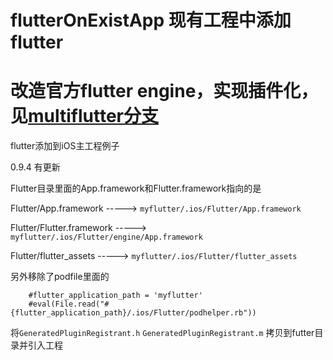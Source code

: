 # flutterOnExistApp 现有工程中添加flutter

# 改造官方flutter engine，实现插件化，见[multiflutter分支](https://github.com/Natoto/flutterOnExistApp/tree/multiflutter) 

flutter添加到iOS主工程例子

0.9.4 有更新

Flutter目录里面的App.framework和Flutter.framework指向的是  

Flutter/App.framework  ----->  `myflutter/.ios/Flutter/App.framework`

Flutter/Flutter.framework  ----->  `myflutter/.ios/Flutter/engine/App.framework`


Flutter/flutter_assets  ----->  `myflutter/.ios/Flutter/flutter_assets`

另外移除了podfile里面的
```
    #flutter_application_path = 'myflutter'
    #eval(File.read("#{flutter_application_path}/.ios/Flutter/podhelper.rb"))
```

将`GeneratedPluginRegistrant.h` `GeneratedPluginRegistrant.m` 拷贝到futter目录并引入工程

